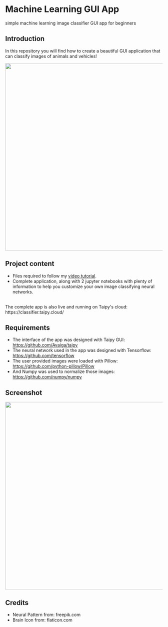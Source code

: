 # Machine Learning GUI App
simple machine learning image classifier GUI app for beginners

## Introduction

In this repository you will find how to create a beautiful GUI application that can classify images of animals and vehicles!

<img src="https://github.com/MariyaSha/ml_gui_app/assets/32107652/4925650b-9ee5-4b55-ab7c-415b772762c1" width=600px>

## Project content

- Files required to follow my <a href="https://youtu.be/h0dglh9elCw" target="_blank">video tutorial</a>.
- Complete application, along with 2 jupyter notebooks with plenty of information to help you customize your own image classifying neural networks.
<br>
The complete app is also live and running on Taipy's cloud: https://classifier.taipy.cloud/

## Requirements
- The interface of the app was designed with Taipy GUI: https://github.com/Avaiga/taipy
- The neural network used in the app was designed with Tensorflow: https://github.com/tensorflow
- The user provided images were loaded with Pillow: https://github.com/python-pillow/Pillow
- And Numpy was used to normalize those images: https://github.com/numpy/numpy

## Screenshot

<img src="https://raw.githubusercontent.com/MariyaSha/ml_gui_app/main/finishedProject/wireframe.png" width=600px>

## Credits

- Neural Pattern from: freepik.com
- Brain Icon from: flaticon.com
